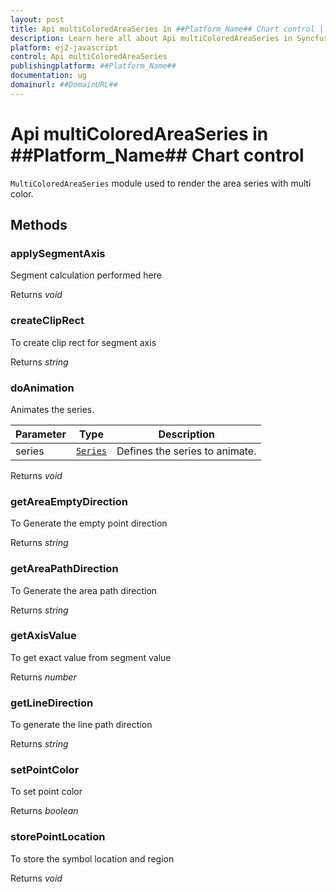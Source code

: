 ```yaml
---
layout: post
title: Api multiColoredAreaSeries in ##Platform_Name## Chart control | Syncfusion
description: Learn here all about Api multiColoredAreaSeries in Syncfusion ##Platform_Name## Chart control of Syncfusion Essential JS 2 and more.
platform: ej2-javascript
control: Api multiColoredAreaSeries 
publishingplatform: ##Platform_Name##
documentation: ug
domainurl: ##DomainURL##
---
```


# Api multiColoredAreaSeries in ##Platform_Name## Chart control

`MultiColoredAreaSeries` module used to render the area series with multi color.

## Methods

### applySegmentAxis

Segment calculation performed here

Returns *void*

### createClipRect

To create clip rect for segment axis

Returns *string*

### doAnimation

Animates the series.

| Parameter | Type | Description |
|------|------|-------------|
| series |  [`Series`](./api-series.html) | Defines the series to animate. |

Returns *void*

### getAreaEmptyDirection

To Generate the empty point direction

Returns *string*

### getAreaPathDirection

To Generate the area path direction

Returns *string*

### getAxisValue

To get exact value from segment value

Returns *number*

### getLineDirection

To generate the line path direction

Returns *string*

### setPointColor

To set point color

Returns *boolean*

### storePointLocation

To store the symbol location and region

Returns *void*
